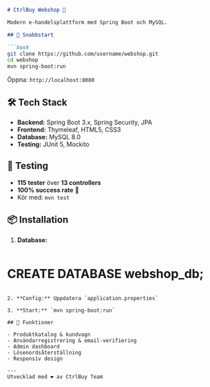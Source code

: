 ```markdown
# CtrlBuy Webshop 🛒

Modern e-handelsplattform med Spring Boot och MySQL.

## 🚀 Snabbstart

```bash
git clone https://github.com/username/webshop.git
cd webshop
mvn spring-boot:run
```

Öppna: `http://localhost:8080`

## 🛠️ Tech Stack

- **Backend:** Spring Boot 3.x, Spring Security, JPA
- **Frontend:** Thymeleaf, HTML5, CSS3
- **Database:** MySQL 8.0
- **Testing:** JUnit 5, Mockito

## 🧪 Testing

- **115 tester** över **13 controllers**
- **100% success rate** 🎯
- Kör med: `mvn test`

## 📦 Installation

1. **Database:**
   ```sql
 #  CREATE DATABASE webshop_db;
   ```

2. **Config:** Uppdatera `application.properties`

3. **Start:** `mvn spring-boot:run`

## 🎯 Funktioner

- Produktkatalog & kundvagn
- Användarregistrering & email-verifiering
- Admin dashboard
- Lösenordsåterställning
- Responsiv design

---
Utvecklad med ❤️ av CtrlBuy Team
```

